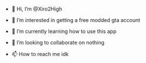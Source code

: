 - 👋 Hi, I’m @Xiro2High
- 👀 I’m interested in getting a free modded gta account

- 🌱 I’m currently learning how to use this app
- 💞️ I’m looking to collaborate on nothing
- 📫 How to reach me idk

<!---
Xiro2High/Xiro2High is a ✨ special ✨ repository because its `README.md` (this file) appears on your GitHub profile.
You can click the Preview link to take a look at your changes.
--->
